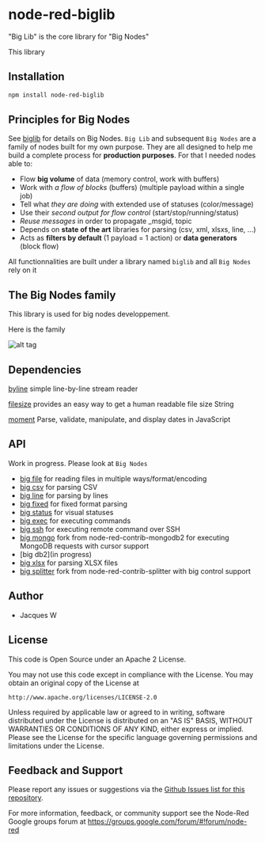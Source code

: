 # node-red-biglib

"Big Lib" is the core library for "Big Nodes"

This library 

## Installation
```bash
npm install node-red-biglib
```

## Principles for Big Nodes

See [biglib](https://www.npmjs.com/package/node-red-biglib) for details on Big Nodes.
`Big Lib` and subsequent `Big Nodes` are a family of nodes built for my own purpose. They are all designed to help me build a complete process for **production purposes**. For that I needed nodes able to:

* Flow **big volume** of data (memory control, work with buffers)
* Work with *a flow of blocks* (buffers) (multiple payload within a single job)
* Tell what *they are doing* with extended use of statuses (color/message)
* Use their *second output for flow control* (start/stop/running/status)
* *Reuse messages* in order to propagate _msgid, topic
* Depends on **state of the art** libraries for parsing (csv, xml, xlsxs, line, ...)
* Acts as **filters by default** (1 payload = 1 action) or **data generators** (block flow)

All functionnalities are built under a library named `biglib` and all `Big Nodes` rely on it

## The Big Nodes family

This library is used for big nodes developpement.

Here is the family

![alt tag](https://cloud.githubusercontent.com/assets/18165555/15454010/bd400bdc-202b-11e6-887f-786bcbb425a7.png)

## Dependencies

[byline](https://www.npmjs.com/package/byline) simple line-by-line stream reader

[filesize](http://filesizejs.com/) provides an easy way to get a human readable file size String

[moment](http://momentjs.com/) Parse, validate, manipulate, and display dates in JavaScript

## API

Work in progress. Please look at `Big Nodes`

* [big file](https://github.com/Jacques44/node-red-contrib-bigfile) for reading files in multiple ways/format/encoding
* [big csv](https://github.com/Jacques44/node-red-contrib-bigcsv) for parsing CSV
* [big line](https://github.com/Jacques44/node-red-contrib-bigline) for parsing by lines
* [big fixed](https://github.com/Jacques44/node-red-contrib-bigfixed) for fixed format parsing
* [big status](https://github.com/Jacques44/node-red-contrib-bigstatus) for visual statuses
* [big exec](https://github.com/Jacques44/node-red-contrib-bigexec) for executing commands
* [big ssh](https://github.com/Jacques44/node-red-contrib-bigssh) for executing remote command over SSH
* [big mongo](https://github.com/Jacques44/node-red-contrib-bigmongo) fork from node-red-contrib-mongodb2 for executing MongoDB requests with cursor support
* [big db2](in progress)
* [big xlsx](https://github.com/Jacques44/node-red-contrib-bigxlsx) for parsing XLSX files
* [big splitter](https://github.com/Jacques44/node-red-contrib-bigsplitter) fork from node-red-contrib-splitter with big control support

## Author

  - Jacques W

## License

This code is Open Source under an Apache 2 License.

You may not use this code except in compliance with the License. You may obtain an original copy of the License at

    http://www.apache.org/licenses/LICENSE-2.0

Unless required by applicable law or agreed to in writing, software distributed under the License is distributed on an
"AS IS" BASIS, WITHOUT WARRANTIES OR CONDITIONS OF ANY KIND, either express or implied. Please see the
License for the specific language governing permissions and limitations under the License.

## Feedback and Support

Please report any issues or suggestions via the [Github Issues list for this repository](https://github.com/Jacques44/node-red-contrib-bigfile/issues).

For more information, feedback, or community support see the Node-Red Google groups forum at https://groups.google.com/forum/#!forum/node-red



